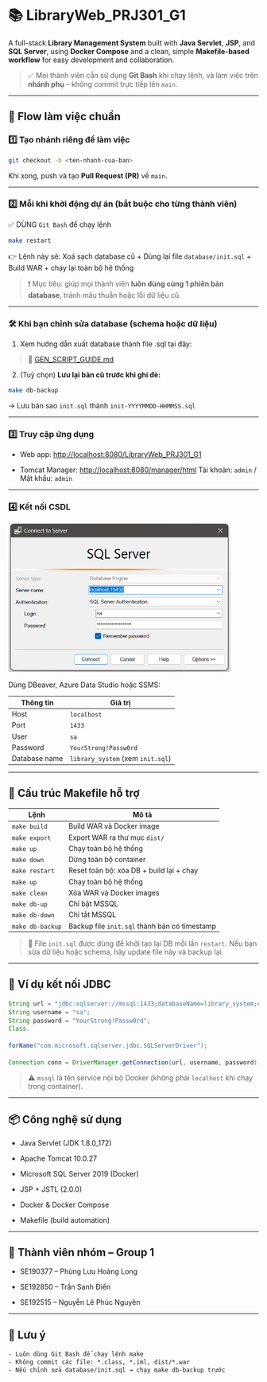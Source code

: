 # 📚 LibraryWeb_PRJ301_G1

A full-stack **Library Management System** built with **Java Servlet**, **JSP**, and **SQL Server**, using **Docker
Compose** and a clean, simple **Makefile-based workflow** for easy development and collaboration.

> ✅ Mọi thành viên cần sử dụng **Git Bash** khi chạy lệnh, và làm việc trên **nhánh phụ** – không commit trực tiếp lên
`main`.

---

## 🔁 Flow làm việc chuẩn

### 1️⃣ Tạo nhánh riêng để làm việc

```bash
git checkout -b <ten-nhanh-cua-ban>

```

Khi xong, push và tạo **Pull Request (PR)** về `main`.

----------

### 2️⃣ Mỗi khi khởi động dự án (bắt buộc cho từng thành viên)

✅ DÙNG `Git Bash` để chạy lệnh

```bash
make restart

```

👉 Lệnh này sẽ: Xoá sạch database cũ + Dùng lại file `database/init.sql` + Build WAR + chạy lại toàn bộ hệ thống


> ❗ Mục tiêu: giúp mọi thành viên **luôn dùng cùng 1 phiên bản database**, tránh mâu thuẫn hoặc lỗi dữ liệu cũ.

----------

### 🛠 Khi bạn chỉnh sửa database (schema hoặc dữ liệu)

1. Xem hướng dẫn xuất database thành file .sql tại đây:

> 📘 [GEN_SCRIPT_GUIDE.md](GEN_SCRIPT_GUIDE.md)

2. (Tuỳ chọn) **Lưu lại bản cũ trước khi ghi đè:**

```bash
make db-backup

```

→ Lưu bản sao `init.sql` thành `init-YYYYMMDD-HHMMSS.sql`



----------

### 3️⃣ Truy cập ứng dụng

- Web app: [http://localhost:8080/LibraryWeb_PRJ301_G1](http://localhost:8080/LibraryWeb_PRJ301_G1)

- Tomcat Manager: [http://localhost:8080/manager/html](http://localhost:8080/manager/html)
  Tài khoản: `admin` / Mật khẩu: `admin`

----------

### 4️⃣ Kết nối CSDL

<img src="instruction/connect_db.png" alt="Step 3" height="300"/>

Dùng DBeaver, Azure Data Studio hoặc SSMS:

| Thông tin     | Giá trị                           |
|---------------|-----------------------------------|
| Host          | `localhost`                       |
| Port          | `1433`                            |
| User          | `sa`                              |
| Password      | `YourStrong!Passw0rd`             |
| Database name | `library_system` (xem `init.sql`) |

----------

## 🧱 Cấu trúc Makefile hỗ trợ

| Lệnh             | Mô tả                                         |
|------------------|-----------------------------------------------|
| `make build`     | Build WAR và Docker image                     |
| `make export`    | Export WAR ra thư mục `dist/`                 |
| `make up`        | Chạy toàn bộ hệ thống                         |
| `make down`      | Dừng toàn bộ container                        |
| `make restart`   | Reset toàn bộ: xóa DB + build lại + chạy      |
| `make up`        | Chạy toàn bộ hệ thống                         |
| `make clean`     | Xóa WAR và Docker images                      |
| `make db-up`     | Chỉ bật MSSQL                                 |
| `make db-down`   | Chỉ tắt MSSQL                                 |
| `make db-backup` | Backup file `init.sql` thành bản có timestamp |

> 🧠 File `init.sql` được dùng để khởi tạo lại DB mỗi lần `restart`. Nếu bạn sửa dữ liệu hoặc schema, hãy update file này
> và backup lại.

----------

## 🔌 Ví dụ kết nối JDBC

```java
String url = "jdbc:sqlserver://mssql:1433;databaseName=library_system;encrypt=true;trustServerCertificate=true;";
String username = "sa";
String password = "YourStrong!Passw0rd";
Class.

forName("com.microsoft.sqlserver.jdbc.SQLServerDriver");

Connection conn = DriverManager.getConnection(url, username, password);

```

> ⚠️ `mssql` là tên service nội bộ Docker (không phải `localhost` khi chạy trong container).

----------

## 📦 Công nghệ sử dụng

- Java Servlet (JDK 1.8.0_172)

- Apache Tomcat 10.0.27

- Microsoft SQL Server 2019 (Docker)

- JSP + JSTL (2.0.0)

- Docker & Docker Compose

- Makefile (build automation)

----------

## 👥 Thành viên nhóm – Group 1

- SE190377 – Phùng Lưu Hoàng Long

- SE192850 – Trần Sanh Điền

- SE192515 – Nguyễn Lê Phúc Nguyên

----------

## 📌 Lưu ý

```text
- Luôn dùng Git Bash để chạy lệnh make
- Không commit các file: *.class, *.iml, dist/*.war
- Nếu chỉnh sửa database/init.sql → chạy make db-backup trước

```

